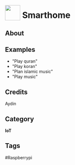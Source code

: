 # <img src="https://raw.githack.com/FortAwesome/Font-Awesome/master/svgs/solid/lightbulb.svg" card_color="#000000" width="50" height="50" style="vertical-align:bottom"/> Smarthome


## About


## Examples
* "Play quran"
* "Play koran"
* "Plan islamic music"
* "Play music"

## Credits
Aydin

## Category
**IoT**

## Tags
#Raspberrypi

